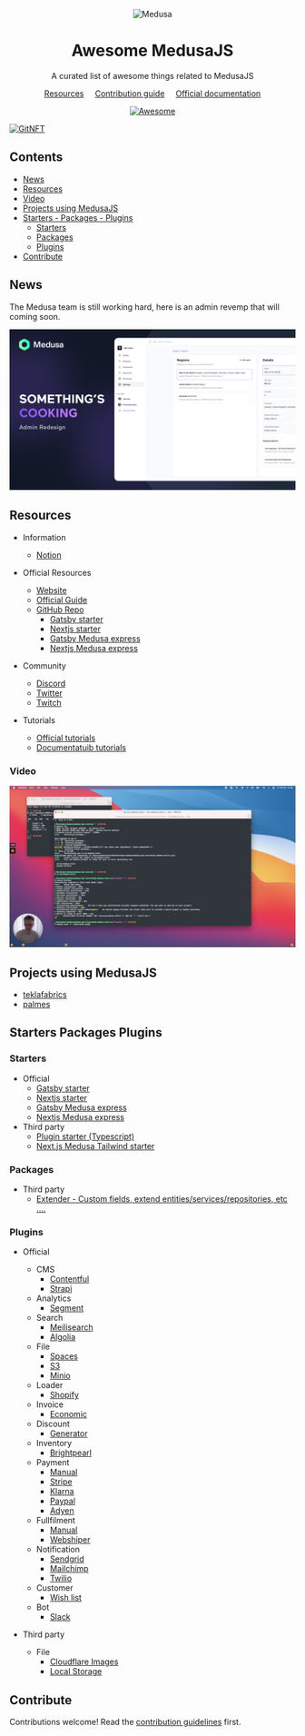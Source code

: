 <!--lint disable awesome-list-item-->
<div align="center">
  <p align="center">
    <img alt="Medusa" src="https://user-images.githubusercontent.com/7554214/129161578-19b83dc8-fac5-4520-bd48-53cba676edd2.png" width="200" />
  </p>
<h1>Awesome MedusaJS</h1>
<p>A curated list of awesome things related to MedusaJS</p>

<a href="#resources">Resources</a>
&nbsp;&nbsp;&nbsp;
<a href="CONTRIBUTING.md">Contribution guide</a>
&nbsp;&nbsp;&nbsp;
<a href="https://docs.medusajs.com/">Official documentation</a>

  <a href="https://awesome.re">
    <img src="https://awesome.re/badge.svg" alt="Awesome">
  </a>
</div>

[![GitNFT](https://img.shields.io/badge/%F0%9F%94%AE-Open%20in%20GitNFT-darkviolet?style=flat)](https://gitnft.quine.sh/app/commits/list/repo/awesome-medusajs)

## Contents <!-- omit in toc -->

- [News](#news)
- [Resources](#resources)
- [Video](#video)
- [Projects using MedusaJS](#projects-using-medusajs)
- [Starters - Packages - Plugins](#starters-packages-plugins)
  - [Starters](#starters)
  - [Packages](#packages)
  - [Plugins](#plugins)
- [Contribute](#contribute)

<!--lint enable awesome-list-item-->

## News

The Medusa team is still working hard, here is an admin revemp that will coming soon.

![Admin dashboard revemp](./assets/admin-revemp.png)

## Resources

- Information
    - [Notion](https://medusajs.notion.site/medusajs/Medusa-Home-3485f8605d834a07949b17d1a9f7eafd)

- Official Resources
  - [Website](https://www.medusajs.com/)
  - [Official Guide](https://docs.medusajs.com/)
  - [GitHub Repo](https://github.com/medusajs/medusa)
    - [Gatsby starter](https://github.com/medusajs/gatsby-starter-medusa)
    - [Nextjs starter](https://github.com/medusajs/nextjs-starter-medusa)
    - [Gatsby Medusa express](https://github.com/medusajs/medusa-express-gatsby)
    - [Nextjs Medusa express](https://github.com/medusajs/medusa-express-nextjs)
  
- Community
  - [Discord](https://discord.gg/xpCwq3Kfn8)
  - [Twitter](https://twitter.com/intent/follow?screen_name=medusajs)
  - [Twitch](https://www.twitch.tv/medusajs)

- Tutorials
  - [Official tutorials](https://www.medusajs.com/blog)
  - [Documentatuib tutorials](https://docs.medusajs.com/tutorial/set-up-your-development-environment)
  
### Video

[![Try it out](./assets/video-thumb-1.png)](https://cdn.loom.com/sessions/thumbnails/38d45d322cf749d6a20778c2b8afc07d-1635516731908.mp4)

## Projects using MedusaJS

- [teklafabrics](https://teklafabrics.com/)
- [palmes](https://palmes.co/)

## Starters Packages Plugins

### Starters

- Official
    - [Gatsby starter](https://github.com/medusajs/gatsby-starter-medusa)
    - [Nextjs starter](https://github.com/medusajs/nextjs-starter-medusa)
    - [Gatsby Medusa express](https://github.com/medusajs/medusa-express-gatsby)
    - [Nextjs Medusa express](https://github.com/medusajs/medusa-express-nextjs)
- Third party
    - [Plugin starter (Typescript)](https://github.com/adrien2p/medusa-plugin-starter-ts)
    - [Next.js Medusa Tailwind starter](https://github.com/avneesh0612/next-medusa-tailwind-template)

### Packages

- Third party
  - [Extender - Custom fields, extend entities/services/repositories, etc ....](https://github.com/adrien2p/medusa-extender)

### Plugins

- Official
    - CMS
        - [Contentful](https://docs.medusajs.com/add-plugins/contentful)
        - [Strapi](https://docs.medusajs.com/add-plugins/strapi)
    - Analytics
        - [Segment](https://docs.medusajs.com/add-plugins/segment)
    - Search
        - [Meilisearch](https://docs.medusajs.com/add-plugins/meilisearch)
        - [Algolia](https://docs.medusajs.com/add-plugins/algolia)
    - File
        - [Spaces](https://docs.medusajs.com/add-plugins/spaces)
        - [S3](https://docs.medusajs.com/add-plugins/s3)
        - [Minio](https://github.com/medusajs/medusa/tree/master/packages/medusa-file-minio)
    - Loader
        - [Shopify](https://github.com/medusajs/medusa/blob/master/packages/medusa-source-shopify/src/loaders/index.js)
    - Invoice
        - [Economic](https://github.com/medusajs/medusa/tree/master/packages/medusa-plugin-economic)
    - Discount
        - [Generator](https://github.com/medusajs/medusa/tree/master/packages/medusa-plugin-discount-generator)
    - Inventory
        - [Brightpearl](https://github.com/medusajs/medusa/tree/master/packages/medusa-plugin-brightpearl)
    - Payment
        - [Manual](https://github.com/medusajs/medusa/tree/master/packages/medusa-payment-manual)
        - [Stripe](https://docs.medusajs.com/add-plugins/stripe)
        - [Klarna](https://docs.medusajs.com/add-plugins/klarna)
        - [Paypal](https://docs.medusajs.com/add-plugins/paypal)
        - [Adyen](https://github.com/medusajs/medusa/tree/master/packages/medusa-payment-adyen)
    - Fullfilment
        - [Manual](https://github.com/medusajs/medusa/tree/master/packages/medusa-fulfillment-manual)
        - [Webshiper](https://github.com/medusajs/medusa/tree/master/packages/medusa-fulfillment-webshipper)
    - Notification
        - [Sendgrid](https://docs.medusajs.com/add-plugins/sendgrid)
        - [Mailchimp](https://github.com/medusajs/medusa/tree/master/packages/medusa-plugin-mailchimp)
        - [Twilio](https://github.com/medusajs/medusa/tree/master/packages/medusa-plugin-twilio-sms)
    - Customer
        - [Wish list](https://github.com/medusajs/medusa/tree/master/packages/medusa-plugin-wishlist)
    - Bot
        - [Slack](https://docs.medusajs.com/add-plugins/slack)

- Third party
   - File
        - [Cloudflare Images](https://github.com/drewdecarme/medusa-file-cloudflare-images)
        - [Local Storage](https://github.com/blechlawine/medusa-plugin-filestorage-local)

## Contribute

Contributions welcome! Read the [contribution guidelines](CONTRIBUTING.md) first.
